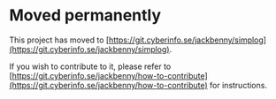 # Moved permanently

This project has moved to [https://git.cyberinfo.se/jackbenny/simplog](https://git.cyberinfo.se/jackbenny/simplog).

If you wish to contribute to it, please refer to [https://git.cyberinfo.se/jackbenny/how-to-contribute](https://git.cyberinfo.se/jackbenny/how-to-contribute) for instructions.

